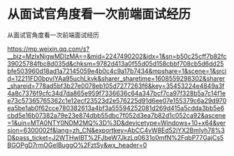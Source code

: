 # 从面试官角度看一次前端面试经历



从面试官角度看一次前端面试经历

https://mp.weixin.qq.com/s?__biz=MzIxNjgwMDIzMA==&mid=2247490202&idx=1&sn=b50c25cff7b82fc39025784fbc8d035d&chksm=9782d413a0f55d05d158cbbf708cb5d6dd25bfe503960d18ad1a72145059e4b0c4c9a17b7434&mpshare=1&scene=1&srcid=12211FD0bpyIYAa95uchLkvk&sharer_sharetime=1608559298302&sharer_shareid=778ad5bf3b27e0078eb105d7277263f6&key=35453224e4849a3f4a8c7376f9cfc34d7da865e959f7336636c64a347bcf7ca97f328b5a7c14f1ee73c57365765362c1e12ecf23523d2e576225d91d6ee07e155379c6a29d970ea5be1ab0f62cce780382613a4bf3a55594252081d269d415a5cdda3bb5e6cbd5e16b07382a79e23e874dbb55dbc7f052d3ea7b82d1c052ca92&ascene=1&uin=MTA0NTY0NDM2MQ%3D%3D&devicetype=Windows+10+x64&version=6300002f&lang=zh_CN&exportkey=AbCC4vW8Ed52jYX2BmIyh78%3D&pass_ticket=J2WTHwIBT%2FJbeW7JkzLq0631o0mfN%2FqbP77GajCs5BGOPgD7rmOGeIBuggO%2FztSy&wx_header=0